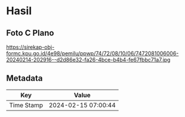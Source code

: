 # Hasil

## Foto C Plano

https://sirekap-obj-formc.kpu.go.id/4e98/pemilu/ppwp/74/72/08/10/06/7472081006006-20240214-202916--d2d86e32-fa26-4bce-b4b4-fe67fbbc71a7.jpg


## Metadata

| Key        | Value               |
| ---------- | ------------------- |
| Time Stamp | 2024-02-15 07:00:44 |



